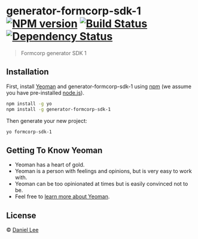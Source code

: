 # generator-formcorp-sdk-1 [![NPM version][npm-image]][npm-url] [![Build Status][travis-image]][travis-url] [![Dependency Status][daviddm-image]][daviddm-url]
> Formcorp generator SDK 1

## Installation

First, install [Yeoman](http://yeoman.io) and generator-formcorp-sdk-1 using [npm](https://www.npmjs.com/) (we assume you have pre-installed [node.js](https://nodejs.org/)).

```bash
npm install -g yo
npm install -g generator-formcorp-sdk-1
```

Then generate your new project:

```bash
yo formcorp-sdk-1
```

## Getting To Know Yeoman

 * Yeoman has a heart of gold.
 * Yeoman is a person with feelings and opinions, but is very easy to work with.
 * Yeoman can be too opinionated at times but is easily convinced not to be.
 * Feel free to [learn more about Yeoman](http://yeoman.io/).

## License

 © [Daniel Lee]()


[npm-image]: https://badge.fury.io/js/generator-formcorp-sdk-1.svg
[npm-url]: https://npmjs.org/package/generator-formcorp-sdk-1
[travis-image]: https://travis-ci.org/mrdanjl/generator-formcorp-sdk-1.svg?branch=master
[travis-url]: https://travis-ci.org/mrdanjl/generator-formcorp-sdk-1
[daviddm-image]: https://david-dm.org/mrdanjl/generator-formcorp-sdk-1.svg?theme=shields.io
[daviddm-url]: https://david-dm.org/mrdanjl/generator-formcorp-sdk-1
